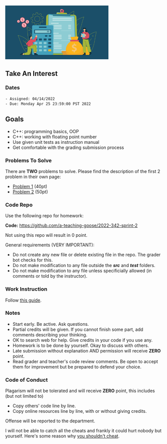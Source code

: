 <img src="images/compound_interest.png"
     width="65%" />

## Take An Interest

### Dates

    - Assigned: 04/14/2022
    - Due: Monday Apr 25 23:59:00 PST 2022

## Goals ##

- C++: programming basics, OOP
- C++: working with floating point number
- Use given unit tests as instruction manual
- Get comfortable with the grading submission process

### Problems To Solve

There are **TWO** problems to solve. Please find the description of the first 2 problem in their own page:

- [Problem 1](problem_1.md) (40pt)
- [Problem 2](problem_2.md) (50pt)

### Code Repo ###

Use the following repo for homework:

**Code:** https://github.com/a-teaching-goose/2022-342-sprint-2 

Not using this repo will result in 0 point.

General requirements (VERY IMPORTANT):
- Do not create any new file or delete existing file in the repo. The grader bot checks for this.
- Do not make modification to any file outside the ***src*** and ***test*** folders.
- Do not make modification to any file unless specificially allowed (in comments or told by the instructor).

### Work Instruction
Follow [this guide](https://github.com/a-teaching-goose/CSS342A-2022-Spring/blob/main/homeworks/work_guide.md).

### Notes ###

- Start early. Be active. Ask questions.
- Partial credits will be given. If you cannot finish some part, add comments describing your thinking.
- OK to search web for help. Give credits in your code if you use any.
- Homework is to be done by yourself. Okay to discuss with others. 
- Late submission without explanation AND permission will receive **ZERO** point.  
- Read grader and teacher's code review comments. Be open to accept them for improvement but be prepared to defend your choice. 

### Code of Conduct

Plagarism will not be tolerated and will receive **ZERO** point, this includes (but not limited to)

- Copy others' code line by line.
- Copy online resources line by line, with or without giving credits.

Offense will be reported to the department.

I will not be able to catch all the cheats and frankly it could hurt nobody but yourself. Here's some reason why [you shouldn't cheat](https://www.youtube.com/watch?v=hMloyp6NI4E).


